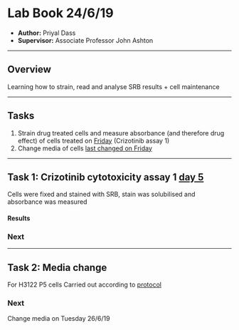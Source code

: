 # Lab Book 24/6/19
- **Author:** Priyal Dass
- **Supervisor:** Associate Professor John Ashton
------------------------------------------------------------------
## Overview

Learning how to strain, read and analyse SRB results + cell maintenance

------------------------------------------------------------------
## Tasks

1. Strain drug treated cells and measure absorbance (and therefore drug effect) of cells treated on [Friday](../Daily_lab_book/LB_19-6-21.md) (Crizotinib assay 1)
2. Change media of cells [last changed on Friday](../Daily_lab_book/LB_19-6-21.md)
------------------------------------------------------------------
## Task 1: Crizotinib cytotoxicity assay 1 [day 5](../Protocols/Cytotoxicity_assay.md)

Cells were fixed and stained with SRB, stain was solubilised and absorbance  was measured

#### Results


### Next


------------------------------------------------------------------
## Task 2: Media change

For H3122 P5 cells
 Carried out according to [protocol](../Protocols/Media_change.md)

### Next
Change media on Tuesday 26/6/19

